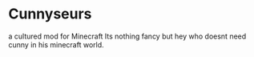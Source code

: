# Cunnyseurs
a cultured mod for Minecraft
Its nothing fancy but hey who doesnt need cunny in his minecraft world.
